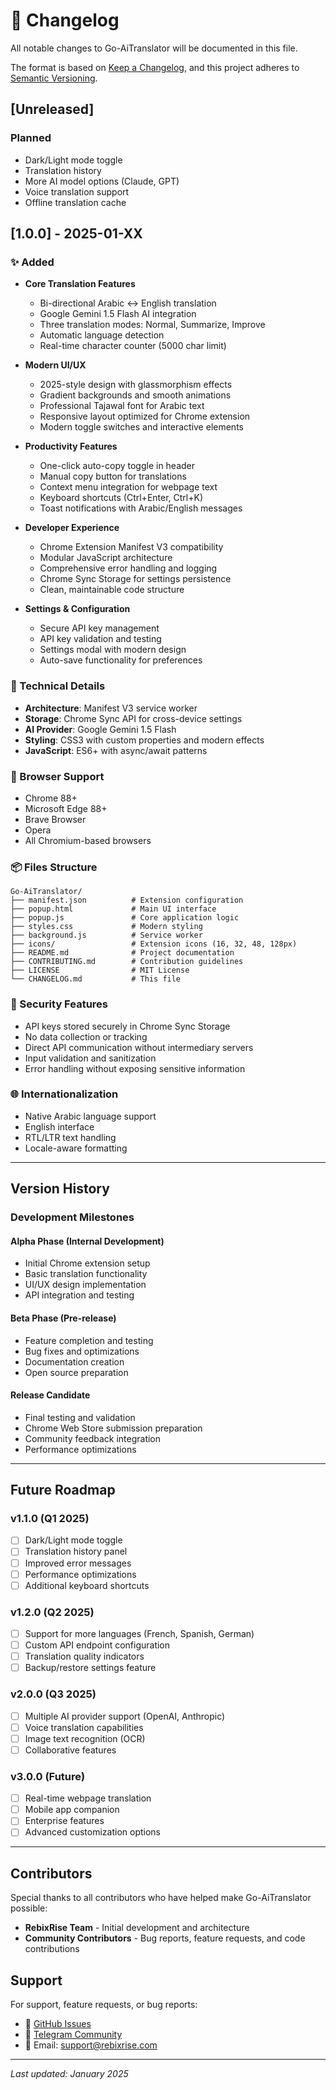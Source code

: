 # 📝 Changelog

All notable changes to Go-AiTranslator will be documented in this file.

The format is based on [Keep a Changelog](https://keepachangelog.com/en/1.0.0/),
and this project adheres to [Semantic Versioning](https://semver.org/spec/v2.0.0.html).

## [Unreleased]

### Planned
- Dark/Light mode toggle
- Translation history
- More AI model options (Claude, GPT)
- Voice translation support
- Offline translation cache

## [1.0.0] - 2025-01-XX

### ✨ Added
- **Core Translation Features**
  - Bi-directional Arabic ↔ English translation
  - Google Gemini 1.5 Flash AI integration
  - Three translation modes: Normal, Summarize, Improve
  - Automatic language detection
  - Real-time character counter (5000 char limit)

- **Modern UI/UX**
  - 2025-style design with glassmorphism effects
  - Gradient backgrounds and smooth animations
  - Professional Tajawal font for Arabic text
  - Responsive layout optimized for Chrome extension
  - Modern toggle switches and interactive elements

- **Productivity Features**
  - One-click auto-copy toggle in header
  - Manual copy button for translations
  - Context menu integration for webpage text
  - Keyboard shortcuts (Ctrl+Enter, Ctrl+K)
  - Toast notifications with Arabic/English messages

- **Developer Experience**
  - Chrome Extension Manifest V3 compatibility
  - Modular JavaScript architecture
  - Comprehensive error handling and logging
  - Chrome Sync Storage for settings persistence
  - Clean, maintainable code structure

- **Settings & Configuration**
  - Secure API key management
  - API key validation and testing
  - Settings modal with modern design
  - Auto-save functionality for preferences

### 🔧 Technical Details
- **Architecture**: Manifest V3 service worker
- **Storage**: Chrome Sync API for cross-device settings
- **AI Provider**: Google Gemini 1.5 Flash
- **Styling**: CSS3 with custom properties and modern effects
- **JavaScript**: ES6+ with async/await patterns

### 🎯 Browser Support
- Chrome 88+
- Microsoft Edge 88+
- Brave Browser
- Opera
- All Chromium-based browsers

### 📦 Files Structure
```
Go-AiTranslator/
├── manifest.json          # Extension configuration
├── popup.html             # Main UI interface
├── popup.js               # Core application logic
├── styles.css             # Modern styling
├── background.js          # Service worker
├── icons/                 # Extension icons (16, 32, 48, 128px)
├── README.md              # Project documentation
├── CONTRIBUTING.md        # Contribution guidelines
├── LICENSE                # MIT License
└── CHANGELOG.md           # This file
```

### 🔐 Security Features
- API keys stored securely in Chrome Sync Storage
- No data collection or tracking
- Direct API communication without intermediary servers
- Input validation and sanitization
- Error handling without exposing sensitive information

### 🌐 Internationalization
- Native Arabic language support
- English interface
- RTL/LTR text handling
- Locale-aware formatting

---

## Version History

### Development Milestones

#### Alpha Phase (Internal Development)
- Initial Chrome extension setup
- Basic translation functionality
- UI/UX design implementation
- API integration and testing

#### Beta Phase (Pre-release)
- Feature completion and testing
- Bug fixes and optimizations
- Documentation creation
- Open source preparation

#### Release Candidate
- Final testing and validation
- Chrome Web Store submission preparation
- Community feedback integration
- Performance optimizations

---

## Future Roadmap

### v1.1.0 (Q1 2025)
- [ ] Dark/Light mode toggle
- [ ] Translation history panel
- [ ] Improved error messages
- [ ] Performance optimizations
- [ ] Additional keyboard shortcuts

### v1.2.0 (Q2 2025)
- [ ] Support for more languages (French, Spanish, German)
- [ ] Custom API endpoint configuration
- [ ] Translation quality indicators
- [ ] Backup/restore settings feature

### v2.0.0 (Q3 2025)
- [ ] Multiple AI provider support (OpenAI, Anthropic)
- [ ] Voice translation capabilities
- [ ] Image text recognition (OCR)
- [ ] Collaborative features

### v3.0.0 (Future)
- [ ] Real-time webpage translation
- [ ] Mobile app companion
- [ ] Enterprise features
- [ ] Advanced customization options

---

## Contributors

Special thanks to all contributors who have helped make Go-AiTranslator possible:

- **RebixRise Team** - Initial development and architecture
- **Community Contributors** - Bug reports, feature requests, and code contributions

## Support

For support, feature requests, or bug reports:
- 🐛 [GitHub Issues](https://github.com/RebixRise/Go-AiTranslator/issues)
- 💬 [Telegram Community](https://t.me/RebixRise)
- 📧 Email: support@rebixrise.com

---

*Last updated: January 2025* 